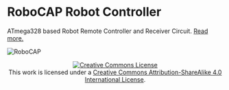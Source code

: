 # RoboCAP Robot Controller
ATmega328 based Robot Remote Controller and Receiver Circuit. [Read more.](http://makerspace-az.org/az/elektronika/robocap-v-1-0-robot-controller/)


![RoboCAP](https://raw.githubusercontent.com/condorxan/RoboCAP_RobotController/master/RoboCAP_Media/robocap-v1.0-complete.jpg)


<div align="center">
<a rel="license" href="http://creativecommons.org/licenses/by-sa/4.0/"><img alt="Creative Commons License" style="border-width:0" src="https://i.creativecommons.org/l/by-sa/4.0/88x31.png" /></a><br /> This work is licensed under a <a rel="license" href="http://creativecommons.org/licenses/by-sa/4.0/">Creative Commons Attribution-ShareAlike 4.0 International License</a>.

</div>

